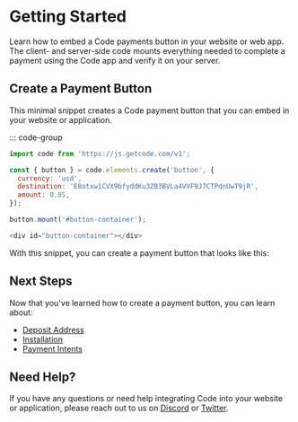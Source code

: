# Getting Started

Learn how to embed a Code payments button in your website or web app. The client- and server-side code mounts everything needed to complete a payment using the Code app and verify it on your server.

## Create a Payment Button

This minimal snippet creates a Code payment button that you can embed in your website or application.

::: code-group

```js [js]
import code from 'https://js.getcode.com/v1';

const { button } = code.elements.create('button', {
  currency: 'usd',
  destination: 'E8otxw1CVX9bfyddKu3ZB3BVLa4VVF9J7CTPdnUwT9jR',
  amount: 0.05,
});

button.mount('#button-container');
```

```js [html]
<div id="button-container"></div>
```

With this snippet, you can create a payment button that looks like this:

<div id="button-container"></div>

## Next Steps

Now that you've learned how to create a payment button, you can learn about:

* [Deposit Address](./deposit-address)
* [Installation](./installation)
* [Payment Intents](../intents/introduction)

## Need Help?

If you have any questions or need help integrating Code into your website or application, please reach out to us on [Discord](https://discord.gg/T8Tpj8DBFp) or [Twitter](https://twitter.com/getcode).
